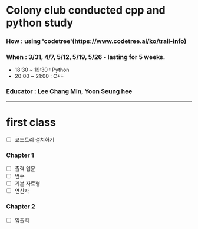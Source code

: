 # Colony club conducted cpp and python study
### How : using 'codetree'(https://www.codetree.ai/ko/trail-info)
### When : 3/31, 4/7, 5/12, 5/19, 5/26 - lasting for 5 weeks.
* 18:30 ~ 19:30 : Python
* 20:00 ~ 21:00 : C++
### Educator : Lee Chang Min, Yoon Seung hee
---
# first class
- [ ] 코드트리 설치하기

### Chapter 1
- [ ] 출력 입문
- [ ] 변수
- [ ] 기본 자료형
- [ ] 연산자
### Chapter 2
- [ ] 입출력
